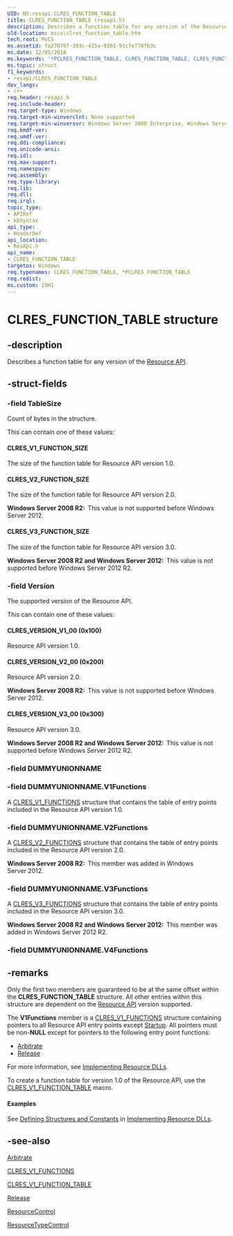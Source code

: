 ```yaml
---
UID: NS:resapi.CLRES_FUNCTION_TABLE
title: CLRES_FUNCTION_TABLE (resapi.h)
description: Describes a function table for any version of the Resource API.
old-location: mscs\clres_function_table.htm
tech.root: MsCS
ms.assetid: fa27076f-393c-415a-9301-91cfe770fb3c
ms.date: 12/05/2018
ms.keywords: '*PCLRES_FUNCTION_TABLE, CLRES_FUNCTION_TABLE, CLRES_FUNCTION_TABLE structure [Failover Cluster], CLRES_V1_FUNCTION_SIZE, CLRES_V2_FUNCTION_SIZE, CLRES_V3_FUNCTION_SIZE, CLRES_VERSION_V1_00, CLRES_VERSION_V2_00, CLRES_VERSION_V3_00, PCLRES_FUNCTION_TABLE, PCLRES_FUNCTION_TABLE structure pointer [Failover Cluster], _wolf_clres_function_table, mscs.clres_function_table, resapi/CLRES_FUNCTION_TABLE, resapi/PCLRES_FUNCTION_TABLE'
ms.topic: struct
f1_keywords:
- resapi/CLRES_FUNCTION_TABLE
dev_langs:
- c++
req.header: resapi.h
req.include-header: 
req.target-type: Windows
req.target-min-winverclnt: None supported
req.target-min-winversvr: Windows Server 2008 Enterprise, Windows Server 2008 Datacenter
req.kmdf-ver: 
req.umdf-ver: 
req.ddi-compliance: 
req.unicode-ansi: 
req.idl: 
req.max-support: 
req.namespace: 
req.assembly: 
req.type-library: 
req.lib: 
req.dll: 
req.irql: 
topic_type:
- APIRef
- kbSyntax
api_type:
- HeaderDef
api_location:
- ResApi.h
api_name:
- CLRES_FUNCTION_TABLE
targetos: Windows
req.typenames: CLRES_FUNCTION_TABLE, *PCLRES_FUNCTION_TABLE
req.redist: 
ms.custom: 19H1
---
```


# CLRES_FUNCTION_TABLE structure


## -description


Describes a function table for any version of the 
    <a href="https://docs.microsoft.com/previous-versions/windows/desktop/mscs/resource-api">Resource API</a>.


## -struct-fields




### -field TableSize

Count of bytes in the structure.


This can contain one of these values:





#### CLRES_V1_FUNCTION_SIZE

The size of the function table for Resource API version 1.0.



#### CLRES_V2_FUNCTION_SIZE

The size of the function table for Resource API version 2.0.

<b>Windows Server 2008 R2:  </b>This value is not supported before Windows Server 2012.



#### CLRES_V3_FUNCTION_SIZE

The size of the function table for Resource API version 3.0.

<b>Windows Server 2008 R2 and Windows Server 2012:  </b>This value is not supported before Windows Server 2012 R2.


### -field Version

The supported version of the Resource API.


This can contain one of these values:





#### CLRES_VERSION_V1_00 (0x100)

Resource API version 1.0.



#### CLRES_VERSION_V2_00 (0x200)

Resource API version 2.0.

<b>Windows Server 2008 R2:  </b>This value is not supported before Windows Server 2012.



#### CLRES_VERSION_V3_00 (0x300)

Resource API version 3.0.

<b>Windows Server 2008 R2 and Windows Server 2012:  </b>This value is not supported before Windows Server 2012 R2.


### -field DUMMYUNIONNAME


### -field DUMMYUNIONNAME.V1Functions

A <a href="https://docs.microsoft.com/previous-versions/windows/desktop/api/resapi/ns-resapi-clres_v1_functions">CLRES_V1_FUNCTIONS</a> structure that contains the 
        table of entry points included in the Resource API version 1.0.


### -field DUMMYUNIONNAME.V2Functions

A <a href="https://docs.microsoft.com/previous-versions/windows/desktop/api/resapi/ns-resapi-clres_v2_functions">CLRES_V2_FUNCTIONS</a> structure that contains the 
        table of entry points included in the Resource API version 2.0.

<b>Windows Server 2008 R2:  </b>This member was added in Windows Server 2012.


### -field DUMMYUNIONNAME.V3Functions

A <a href="https://docs.microsoft.com/previous-versions/windows/desktop/api/resapi/ns-resapi-clres_v3_functions">CLRES_V3_FUNCTIONS</a> structure that contains the 
        table of entry points included in the Resource API version 3.0.

<b>Windows Server 2008 R2 and Windows Server 2012:  </b>This member was added in Windows Server 2012 R2.


### -field DUMMYUNIONNAME.V4Functions

 




## -remarks



Only the first two members are guaranteed to be at the same offset within the 
     <b>CLRES_FUNCTION_TABLE</b> structure. All other entries 
     within this structure are dependent on the 
     <a href="https://docs.microsoft.com/previous-versions/windows/desktop/mscs/resource-api">Resource API</a> version supported.

The <b>V1Functions</b> member is a 
     <a href="https://docs.microsoft.com/previous-versions/windows/desktop/api/resapi/ns-resapi-clres_v1_functions">CLRES_V1_FUNCTIONS</a> structure containing pointers to 
     all Resource API entry points except <a href="https://docs.microsoft.com/previous-versions/windows/desktop/api/resapi/nc-resapi-pstartup_routine">Startup</a>. All pointers 
     must be non-<b>NULL</b> except for pointers to the following entry point functions:

<ul>
<li>
<a href="https://docs.microsoft.com/previous-versions/windows/desktop/api/resapi/nc-resapi-parbitrate_routine">Arbitrate</a>
</li>
<li>
<a href="https://docs.microsoft.com/previous-versions/windows/desktop/api/resapi/nc-resapi-prelease_routine">Release</a>
</li>
</ul>
For more information, see 
     <a href="https://docs.microsoft.com/previous-versions/windows/desktop/mscs/implementing-resource-dlls">Implementing Resource DLLs</a>.

To create a function table for version 1.0 of the Resource API, use the 
     <a href="https://docs.microsoft.com/previous-versions/windows/desktop/api/resapi/nf-resapi-clres_v1_function_table">CLRES_V1_FUNCTION_TABLE</a> macro.


#### Examples

See <a href="https://docs.microsoft.com/previous-versions/windows/desktop/mscs/defining-structures-and-constants">Defining Structures and Constants</a> 
      in <a href="https://docs.microsoft.com/previous-versions/windows/desktop/mscs/implementing-resource-dlls">Implementing Resource DLLs</a>.

<div class="code"></div>



## -see-also




<a href="https://docs.microsoft.com/previous-versions/windows/desktop/api/resapi/nc-resapi-parbitrate_routine">Arbitrate</a>



<a href="https://docs.microsoft.com/previous-versions/windows/desktop/api/resapi/ns-resapi-clres_v1_functions">CLRES_V1_FUNCTIONS</a>



<a href="https://docs.microsoft.com/previous-versions/windows/desktop/api/resapi/nf-resapi-clres_v1_function_table">CLRES_V1_FUNCTION_TABLE</a>



<a href="https://docs.microsoft.com/previous-versions/windows/desktop/api/resapi/nc-resapi-prelease_routine">Release</a>



<a href="https://docs.microsoft.com/previous-versions/windows/desktop/api/resapi/nc-resapi-presource_control_routine">ResourceControl</a>



<a href="https://docs.microsoft.com/previous-versions/windows/desktop/api/resapi/nc-resapi-presource_type_control_routine">ResourceTypeControl</a>
 

 

